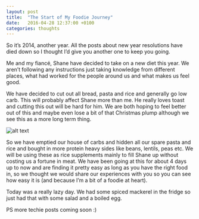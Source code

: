 ---layout: posttitle:  "The Start of My Foodie Journey"date:   2016-04-28 12:37:00 +0100categories: thoughts---So it’s 2014, another year. All the posts about new year resolutions have died down so I thought I’d give you another one to keep you going.
Me and my fiancé, Shane have decided to take on a new diet this year. We aren’t following any instructions just taking knowledge from different places,what had worked for the people around us and what makes us feel good.
We have decided to cut out all bread, pasta and rice and generally go low carb. This will probably affect Shane more than me. He really loves toastand cutting this out will be hard for him. We are both hoping to feel better out of this and maybe even lose a bit of that Christmas plump although we see this as a more long term thing.
![alt text](https://lh6.googleusercontent.com/-T5TODF2-0HE/UtRBAWDYsCI/AAAAAAAAcAs/ohf_KrtBPwM/w162-h214-p-no/2014-01-13 "Fish")
So we have emptied our house of carbs and hidden all our spare pasta and rice and bought in more protein heavy sides like beans, lentils, peas etc.We will be using these as rice supplements mainly to fill Shane up without costing us a fortune in meat. We have been going at this for about 4 daysup to now and are finding it pretty easy as long as you have the right food in, so we thought we would share our experiences with you so you can seehow easy it is (and because I’m a bit of a foodie at heart).
Today was a really lazy day. We had some spiced mackerel in the fridge so just had that with some salad and a boiled egg.
PS more techie posts coming soon :)
